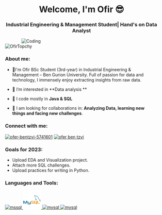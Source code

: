<h1 align="center">Welcome, I'm Ofir 😎</h1>
<h3 align="center"> Industrial Engineering & Management Student| Hand's on Data Analyst</h3>
<img align="right" alt="Coding" width="450" src="https://www.springboard.com/library/static/c8a8b68015e12fea64edae0ab4e9dd71/1f368/shutterstock_1814645042.jpg">


<p align="left"> <img src="https://komarev.com/ghpvc/?username=OfirTopchy&label=Profile%20views&color=0e75b6&style=flat" alt="OfirTopchy" /> </p>
<h3 align="left">About me:</h3> </p>

- 👋I'm Ofir BSc Student (3rd-year) in Industrial Engineering & Management – Ben Gurion University. Full of passion for data and technology, I immensely enjoy    extracting insights from raw data. 

- 👀 I’m interested in **Data analysis **

- 🌱 I code mostly in **Java & SQL**

- 💞️ I am looking for collaborations in: **Analyzing Data, learning new things and facing new challenges**.


<h3 align="left">Connect with me:</h3>
<p align="left">
<a href="https://www.linkedin.com/in/ofir-topchy/" target="blank"><img align="center" src="https://raw.githubusercontent.com/rahuldkjain/github-profile-readme-generator/master/src/images/icons/Social/linked-in-alt.svg" alt="ofer-bentzvi-5741601" height="30" width="40" /></a>
<a href="https://www.facebook.com/ofir.topchy" target="blank"><img align="center" src="https://raw.githubusercontent.com/rahuldkjain/github-profile-readme-generator/master/src/images/icons/Social/facebook.svg" alt="ofer ben tzvi" height="30" width="40" /></a>
</p>

<h3 align="left">Goals for 2023:</h3> </p>

- Upload  EDA and Visualization project.
- Attach  more SQL challenges.
- Upload practices for writing in Python.


<h3 align="left">Languages and Tools:</h3>
<a href="https://www.microsoft.com/en-us/sql-server" target="_blank" rel="noreferrer"> <img src="https://www.svgrepo.com/show/303229/microsoft-sql-server-logo.svg" alt="mssql" width="60" height="60"/> </a> 
<a href="https://www.mysql.com/" target="_blank" rel="noreferrer"> <img src="https://raw.githubusercontent.com/devicons/devicon/master/icons/mysql/mysql-original-wordmark.svg" alt="mysql" width="60" height="60"/> </a> 
<a href="https://powerbi.microsoft.com/en-au/" target="_blank" rel="noreferrer"> <img src="https://powerbi.microsoft.com/pictures/shared/social/social-default-image.png" alt="mysql" width="60" height="60"/> </a> 
<a href="https://www.microsoft.com/en-us/microsoft-365/excel" target="_blank" rel="noreferrer"> <img src="https://upload.wikimedia.org/wikipedia/commons/thumb/3/34/Microsoft_Office_Excel_%282019%E2%80%93present%29.svg/1200px-Microsoft_Office_Excel_%282019%E2%80%93present%29.svg.png" alt="mysql" width="60" height="60"/> </a> 





